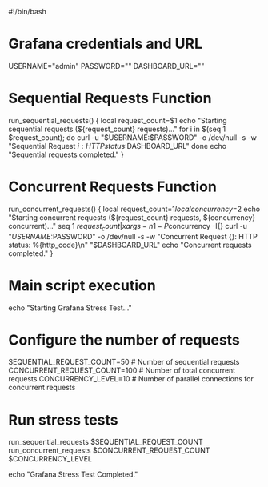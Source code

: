 #!/bin/bash

# Grafana credentials and URL
USERNAME="admin"
PASSWORD="<your-admin-password>"
DASHBOARD_URL="<your-dashboard-full-url>"

# Sequential Requests Function
run_sequential_requests() {
    local request_count=$1
    echo "Starting sequential requests (${request_count} requests)..."
    for i in $(seq 1 $request_count); do
        curl -u "$USERNAME:$PASSWORD" -o /dev/null -s -w "Sequential Request $i: HTTP status: %{http_code}\n" "$DASHBOARD_URL"
    done
    echo "Sequential requests completed."
}

# Concurrent Requests Function
run_concurrent_requests() {
    local request_count=$1
    local concurrency=$2
    echo "Starting concurrent requests (${request_count} requests, ${concurrency} concurrent)..."
    seq 1 $request_count | xargs -n1 -P$concurrency -I{} curl -u "$USERNAME:$PASSWORD" -o /dev/null -s -w "Concurrent Request {}: HTTP status: %{http_code}\n" "$DASHBOARD_URL"
    echo "Concurrent requests completed."
}

# Main script execution
echo "Starting Grafana Stress Test..."

# Configure the number of requests
SEQUENTIAL_REQUEST_COUNT=50   # Number of sequential requests
CONCURRENT_REQUEST_COUNT=100  # Number of total concurrent requests
CONCURRENCY_LEVEL=10          # Number of parallel connections for concurrent requests

# Run stress tests
run_sequential_requests $SEQUENTIAL_REQUEST_COUNT
run_concurrent_requests $CONCURRENT_REQUEST_COUNT $CONCURRENCY_LEVEL

echo "Grafana Stress Test Completed."
